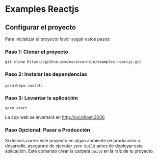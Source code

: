 # Examples Reactjs

## Configurar el proyecto

Para inicializar el proyecto favor seguir estos pasos:

### Paso 1: Clonar el proyecto

`git clone https://github.com/oscarcornejo/examples-reactjs.git`

### Paso 2: Instalar las dependencias

`yarn` o `npm install`

### Paso 3: Levantar la aplicación

`yarn start`

La app web se levantará en [http://localhost:3000](http://localhost:3000)

### Paso Opcional: Pasar a Producción

Si deseas correr este proyecto en algún ambiente de producción o desarrollo, asegurate de ejecutar `yarn build` antes de deployar esta aplicación. Este comando crear la carpeta `build` en la raíz de tu proyecto.
